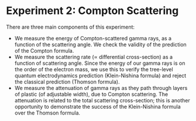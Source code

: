 # Experiment 2: Compton Scattering

There are three main components of this experiment:
- We measure the energy of Compton-scattered gamma rays, as a function of the scattering angle. We check the validity of the prediction of the Compton formula.
- We measure the scattering rate ($\propto$ differential cross-section) as a function of scattering angle. Since the energy of our gamma rays is on the order of the electron mass, we use this to verify the tree-level quantum electrodynamics prediction (Klein-Nishina formula) and reject the classical prediction (Thomson formula).
- We measure the attenuation of gamma rays as they path through layers of plastic (of adjustable width), due to Compton scattering. The attenuation is related to the total scattering cross-section; this is another opportunity to demonstrate the success of the Klein-Nishina formula over the Thomson formula.
